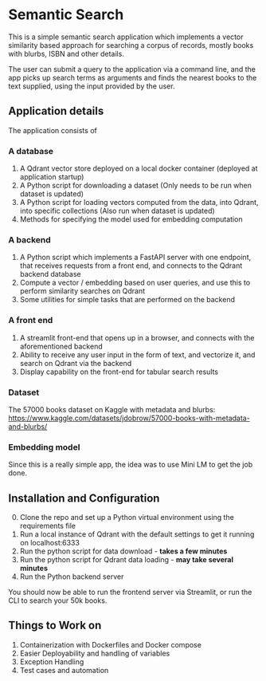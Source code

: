 # Semantic Search

This is a simple semantic search application which implements a vector similarity based approach for searching a corpus of records, mostly books with blurbs, ISBN and other details.

The user can submit a query to the application via a command line, and the app picks up search terms as arguments and finds the nearest books to the text supplied, using the input provided by the user.


## Application details

The application consists of

### A database 
1. A Qdrant vector store deployed on a local docker container (deployed at application startup)
2. A Python script for downloading a dataset (Only needs to be run when dataset is updated)
3. A Python script for loading vectors computed from the data, into Qdrant, into specific collections (Also run when dataset is updated)
4. Methods for specifying the model used for embedding computation

### A backend
1. A Python script which implements a FastAPI server with one endpoint, that receives requests from a front end, and connects to the Qdrant backend database
2. Compute a vector / embedding based on user queries, and use this to perform similarity searches on Qdrant
2. Some utilities for simple tasks that are performed on the backend

### A front end
1. A streamlit front-end that opens up in a browser, and connects with the aforementioned backend
2. Ability to receive any user input in the form of text, and vectorize it, and search on Qdrant via the backend
2. Display capability on the front-end for tabular search results


### Dataset
The 57000 books dataset on Kaggle with metadata and blurbs:  
https://www.kaggle.com/datasets/jdobrow/57000-books-with-metadata-and-blurbs/ 

### Embedding model
Since this is a really simple app, the idea was to use Mini LM to get the job done.

## Installation and Configuration
0. Clone the repo and set up a Python virtual environment using the requirements file
1. Run a local instance of Qdrant with the default settings to get it running on localhost:6333
2. Run the python script for data download - **takes a few minutes**
3. Run the python script for Qdrant data loading - **may take several minutes**
4. Run the Python backend server

You should now be able to run the frontend server via Streamlit, or run the CLI to search your 50k books.


## Things to Work on
1. Containerization with Dockerfiles and Docker compose
2. Easier Deployability and handling of variables
3. Exception Handling
4. Test cases and automation

